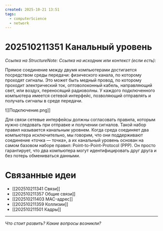```yaml
---
created: 2025-10-21 13:51
tags:
  - computerScience
  - network
---
```

# 202510211351 Канальный уровень

*Ссылка на StructureNote:*
*Ссылка на исходник или контекст (если есть):*

Прямое соединение между двумя компьютерами достигается посредством среды передачи: физического канала, по которому проходят сигналы. Это может быть медный провод, по которому проходит электрический ток, оптоволоконный кабель, направляющий свет, или воздух, переносящий радиоволны. У каждого подключенного компьютера имеется сетевой интерфейс‚ позволяющий отправлять и получать сигналы в среде передачи.

![[Подключение.png]]

Для связи сетевые интерфейсы должны согласовать правила, которым нужно следовать при отправке и получении сигналов. Такой набор правил называется канальным уровнем. Когда среда соединяет два компьютера исключительно, мы говорим, что они поддерживают соединение «точка — точка», а их канальный уровень основан на самом базовом наборе правил: Point-to-Point-Protocol (PPP). Он просто гарантирует, что два компьютера могут идентифицировать друг друга и без потерь обмениваться данными.

# Связанные идеи

- [[202510211341 Связи]]
- [[202510211357 Общие связи]]
- [[202510211403 MAC-адрес]]
- [[202510211359 Коллизии]]
- [[202510211501 Кадры]]

---

*Что стоит развить? Какие вопросы возникли?*
